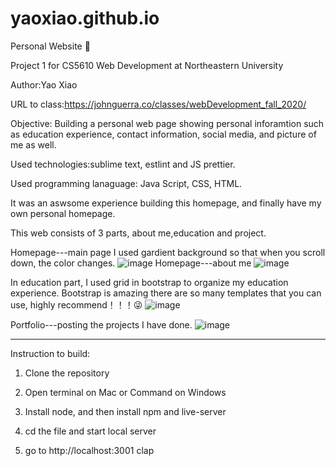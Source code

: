 <!-- Comments for Readme from Michelle Duan: your readme is well written. I think it might be helpful to have bold fonts for 
the name of sections so that viewers can find it’s even easier to read.
-->
# yaoxiao.github.io

Personal Website :sunflower:

Project 1 for CS5610 Web Development at Northeastern University 

Author:Yao Xiao

URL to class:https://johnguerra.co/classes/webDevelopment_fall_2020/

Objective: Building a personal web page showing personal inforamtion such as education experience, contact information, social media, and picture of me as well.

Used technologies:sublime text, estlint and JS prettier. 

Used programming lanaguage: Java Script, CSS, HTML.

It was an aswsome experience building this homepage, and finally have my own personal homepage. 

This web consists of 3 parts, about me,education and project. 

Homepage---main page
I used gardient background so that when you scroll down, the color changes.
![image](https://github.com/XIAOYAO9602/yaoxiao.github.io/blob/main/%20screenshot/screenshot1.jpg)
Homepage---about me
![image](https://github.com/XIAOYAO9602/yaoxiao.github.io/blob/main/%20screenshot/screenshot2.jpg)

In education part, I used grid in bootstrap to organize my education experience. Bootstrap is amazing there are so many templates that you can use, highly recommend！！！:stuck_out_tongue_winking_eye:
![image](https://github.com/XIAOYAO9602/yaoxiao.github.io/blob/main/%20screenshot/screenshot4.jpg)

Portfolio---posting the projects I have done.
![image](https://github.com/XIAOYAO9602/yaoxiao.github.io/blob/main/%20screenshot/screenshot5.jpg)

----------------------------------------------
Instruction to build:

1. Clone the repository

2. Open terminal on Mac or Command on Windows

3. Install node, and then install npm and live-server

4. cd the file and start local server

5. go to http://localhost:3001  clap


